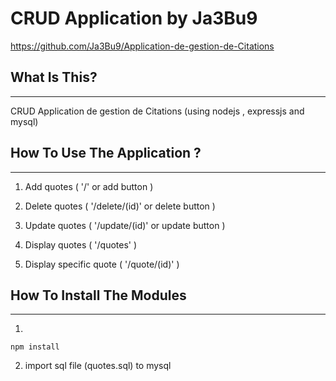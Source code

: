 # CRUD Application by Ja3Bu9


https://github.com/Ja3Bu9/Application-de-gestion-de-Citations


## What Is This?
-------------

CRUD Application de gestion de Citations (using nodejs , expressjs and mysql)


## How To Use The Application ?
-----------------------

1. Add quotes ( '/' or add button )

2. Delete quotes ( '/delete/(id)' or delete button )

3. Update quotes ( '/update/(id)' or update button )

4. Display quotes ( '/quotes' )

5. Display specific quote ( '/quote/(id)' )


## How To Install The Modules
--------------------------

 
1.
```
npm install 
```
2. import sql file (quotes.sql) to mysql 

